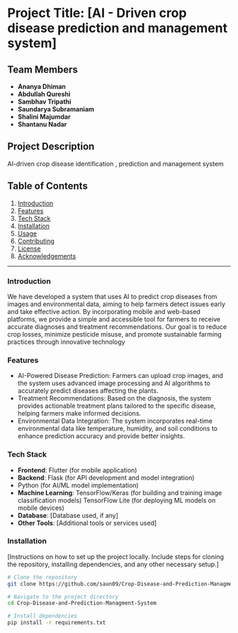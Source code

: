 # Project Title: **[AI - Driven crop disease prediction and management system]**

## Team Members
- **Ananya Dhiman** 
- **Abdullah Qureshi** 
- **Sambhav Tripathi** 
- **Saundarya Subramaniam** 
- **Shalini Majumdar** 
- **Shantanu Nadar** 

## Project Description
AI-driven crop disease identification , prediction and management system

## Table of Contents
1. [Introduction](#introduction)
2. [Features](#features)
3. [Tech Stack](#tech-stack)
4. [Installation](#installation)
5. [Usage](#usage)
6. [Contributing](#contributing)
7. [License](#license)
8. [Acknowledgements](#acknowledgements)

---

### Introduction
We have developed a system that uses AI to predict crop diseases from images and environmental data, aiming to help farmers detect issues early and take effective action. By incorporating mobile and web-based platforms, we provide a simple and accessible tool for farmers to receive accurate diagnoses and treatment recommendations. Our goal is to reduce crop losses, minimize pesticide misuse, and promote sustainable farming practices through innovative technology

### Features
- AI-Powered Disease Prediction:
Farmers can upload crop images, and the system uses advanced image processing and AI algorithms to accurately predict diseases affecting the plants.
- Treatment Recommendations:
Based on the diagnosis, the system provides actionable treatment plans tailored to the specific disease, helping farmers make informed decisions.
- Environmental Data Integration:
The system incorporates real-time environmental data like temperature, humidity, and soil conditions to enhance prediction accuracy and provide better insights.
  
### Tech Stack
- **Frontend**: Flutter (for mobile application)
- **Backend**: Flask (for API development and model integration)
-  Python (for AI/ML model implementation)
- **Machine Learning**: TensorFlow/Keras (for building and training image classification models)
TensorFlow Lite (for deploying ML models on mobile devices)
- **Database**: [Database used, if any]
- **Other Tools**: [Additional tools or services used]

### Installation 
[Instructions on how to set up the project locally. Include steps for cloning the repository, installing dependencies, and any other necessary setup.]

```bash
# Clone the repository
git clone https://github.com/saun09/Crop-Disease-and-Prediction-Managment-System.git  

# Navigate to the project directory
cd Crop-Disease-and-Prediction-Managment-System

# Install dependencies
pip install -r requirements.txt
